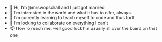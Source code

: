 - 👋 Hi, I’m @mrswopschall and I just got married
- 👀 I’m interested in the world and what it has to offer, always
- 🌱 I’m currently learning to teach myself to code and thus forth
- 💞️ I’m looking to collaborate on everything I can't
- 📫 How to reach me, well good luck I'm usually all over the board on that one

<!---
mrswopschall/mrswopschall is a ✨ special ✨ repository because its `README.md` (this file) appears on your GitHub profile.
You can click the Preview link to take a look at your changes.
--->
